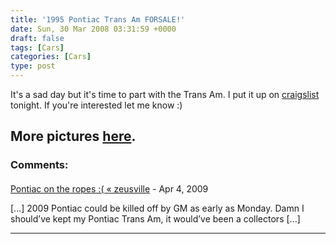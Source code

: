 ```yaml
---
title: '1995 Pontiac Trans Am FORSALE!'
date: Sun, 30 Mar 2008 03:31:59 +0000
draft: false
tags: [Cars]
categories: [Cars]
type: post
---
```


It's a sad day but it's time to part with the Trans Am. I put it up on [craigslist](http://raleigh.craigslist.org/car/623614067.html) tonight. If you're interested let me know :)

More pictures [here](http://www.flickr.com/photos/jmrodri/sets/72157604303864562/).
---
### Comments:
#### 
[Pontiac on the ropes :( &laquo; zeusville](http://zeusville.wordpress.com/2009/04/23/pontiac-on-the-ropes/ "") - <time datetime="2009-04-23 23:07:12">Apr 4, 2009</time>

\[...\] 2009 Pontiac could be killed off by GM as early as Monday. Damn I should’ve kept my Pontiac Trans Am, it would’ve been a collectors \[...\]
<hr />

